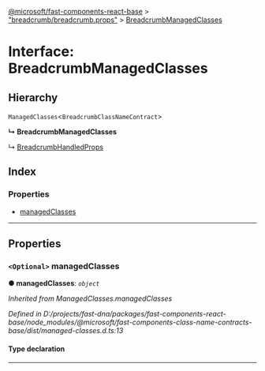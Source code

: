 [@microsoft/fast-components-react-base](../README.md) > ["breadcrumb/breadcrumb.props"](../modules/_breadcrumb_breadcrumb_props_.md) > [BreadcrumbManagedClasses](../interfaces/_breadcrumb_breadcrumb_props_.breadcrumbmanagedclasses.md)

# Interface: BreadcrumbManagedClasses

## Hierarchy

 `ManagedClasses`<`BreadcrumbClassNameContract`>

**↳ BreadcrumbManagedClasses**

↳  [BreadcrumbHandledProps](_breadcrumb_breadcrumb_props_.breadcrumbhandledprops.md)

## Index

### Properties

* [managedClasses](_breadcrumb_breadcrumb_props_.breadcrumbmanagedclasses.md#managedclasses)

---

## Properties

<a id="managedclasses"></a>

### `<Optional>` managedClasses

**● managedClasses**: *`object`*

*Inherited from ManagedClasses.managedClasses*

*Defined in D:/projects/fast-dna/packages/fast-components-react-base/node_modules/@microsoft/fast-components-class-name-contracts-base/dist/managed-classes.d.ts:13*

#### Type declaration

___

